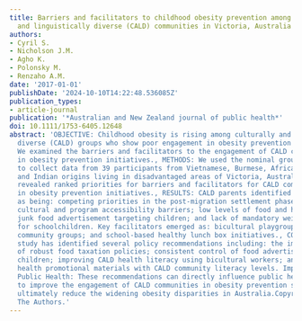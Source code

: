 ```yaml
---
title: Barriers and facilitators to childhood obesity prevention among culturally
  and linguistically diverse (CALD) communities in Victoria, Australia
authors:
- Cyril S.
- Nicholson J.M.
- Agho K.
- Polonsky M.
- Renzaho A.M.
date: '2017-01-01'
publishDate: '2024-10-10T14:22:48.536085Z'
publication_types:
- article-journal
publication: '*Australian and New Zealand journal of public health*'
doi: 10.1111/1753-6405.12648
abstract: 'OBJECTIVE: Childhood obesity is rising among culturally and linguistically
  diverse (CALD) groups who show poor engagement in obesity prevention initiatives.
  We examined the barriers and facilitators to the engagement of CALD communities
  in obesity prevention initiatives., METHODS: We used the nominal group technique
  to collect data from 39 participants from Vietnamese, Burmese, African, Afghani
  and Indian origins living in disadvantaged areas of Victoria, Australia. Data analysis
  revealed ranked priorities for barriers and facilitators for CALD community engagement
  in obesity prevention initiatives., RESULTS: CALD parents identified key barriers
  as being: competing priorities in the post-migration settlement phase; language,
  cultural and program accessibility barriers; low levels of food and health literacy;
  junk food advertisement targeting children; and lack of mandatory weight checks
  for schoolchildren. Key facilitators emerged as: bicultural playgroup leaders; ethnic
  community groups; and school-based healthy lunch box initiatives., CONCLUSION: This
  study has identified several policy recommendations including: the implementation
  of robust food taxation policies; consistent control of food advertising targeting
  children; improving CALD health literacy using bicultural workers; and matching
  health promotional materials with CALD community literacy levels. Implications for
  Public Health: These recommendations can directly influence public health policy
  to improve the engagement of CALD communities in obesity prevention services and
  ultimately reduce the widening obesity disparities in Australia.Copyright © 2017
  The Authors.'
---
```

